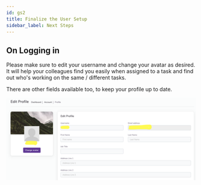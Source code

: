 ```yaml
---
id: gs2
title: Finalize the User Setup
sidebar_label: Next Steps
---
```


## On Logging in


Please make sure to edit your username and change your avatar as desired. It will help your colleagues find you easily when assigned to a task and find out who's working on the same / different tasks.

There are other fields available too, to keep your profile up to date.

![On SignUp](/static/img/assets/userDetails.png)
